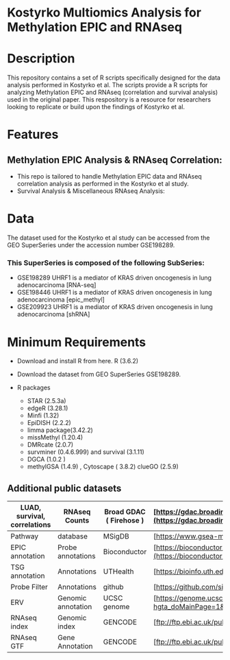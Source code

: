 
# Kostyrko Multiomics Analysis for Methylation EPIC and RNAseq
# Description
This repository contains a set of R scripts specifically designed for the data analysis performed in Kostyrko et al. The scripts provide a R scripts for analyzing Methylation EPIC and RNAseq (correlation and survival analysis) used in the original paper. This respository is a resource for researchers looking to replicate or build upon the findings of Kostyrko et al.
# Features
## Methylation EPIC Analysis & RNAseq Correlation: 
  + This repo is tailored to handle Methylation EPIC data and RNAseq correlation analysis as performed in the Kostyrko et al study.
  + Survival Analysis & Miscellaneous RNAseq Analysis: 
# Data
The dataset used for the Kostyrko et al study can be accessed from the GEO SuperSeries under the accession number GSE198289.
### This SuperSeries is composed of the following SubSeries:
  + GSE198289	UHRF1 is a mediator of KRAS driven oncogenesis in lung adenocarcinoma [RNA-seq]
  + GSE198446	UHRF1 is a mediator of KRAS driven oncogenesis in lung adenocarcinoma [epic_methyl]
  + GSE209923	UHRF1 is a mediator of KRAS driven oncogenesis in lung adenocarcinoma [shRNA]
# Minimum Requirements
  * Download and install R from here. R (3.6.2) 
  * Download the dataset from GEO SuperSeries GSE198289.
  * R packages
 
    + STAR (2.5.3a)
    + edgeR (3.28.1) 
    + Minfi (1.32)
    + EpiDISH (2.2.2)
    + limma package(3.42.2)
    + missMethyl (1.20.4)
    + DMRcate (2.0.7)
    + survminer (0.4.6.999) and survival (3.1.11) 
    + DGCA (1.0.2 )
    + methylGSA (1.4.9) , Cytoscape ( 3.8.2) clueGO (2.5.9)

## Additional public datasets

| LUAD, survival, correlations | RNAseq Counts      | Broad GDAC ( Firehose ) | [https://gdac.broadinstitute.org/runs/stddata__2016_01_28/data/LUAD/20160128/gdac.broadinstitute.org_LUAD.Merge_rnaseqv2__illuminahiseq_rnaseqv2__unc_edu__Level_3__RSEM_genes__data.Level_3.2016012800.0.0.tar.gz](https://gdac.broadinstitute.org/runs/stddata__2016_01_28/data/LUAD/20160128/gdac.broadinstitute.org_LUAD.Merge_rnaseqv2__illuminahiseq_rnaseqv2__unc_edu__Level_3__RSEM_genes__data.Level_3.2016012800.0.0.tar.gz) |
| ---------------------------- | ------------------ | ----------------------- | -------------------------------------------------------------------------------------------------------------------------------------------------------------------------------------------------------------------------------------------------------------------------------------------------------------------------------------------------------------------------------------------------------------------------------------- |
| Pathway                      | database           | MSigDB                  | [https://www.gsea-msigdb.org/gsea/msigdb](https://www.gsea-msigdb.org/gsea/msigdb)                                                                                                                                                                                                                                                                                                                                                     |
| EPIC annotation              | Probe annotations  | Bioconductor            | [https://bioconductor.org/packages/release/data/annotation/html/IlluminaHumanMethylationEPICanno.ilm10b4.hg19.html](https://bioconductor.org/packages/release/data/annotation/html/IlluminaHumanMethylationEPICanno.ilm10b4.hg19.html)                                                                                                                                                                                                 |
| TSG annotation               | Annotations        | UTHealth                | [https://bioinfo.uth.edu/TSGene/download.cgi?csrt=9609930864565957852](https://bioinfo.uth.edu/TSGene/download.cgi?csrt=9609930864565957852)                                                                                                                                                                                                                                                                                           |
| Probe Filter                 | Annotations        | github                  | [https://github.com/sirselim/illumina450k_filtering](https://github.com/sirselim/illumina450k_filtering)                                                                                                                                                                                                                                                                                                                               |
| ERV                          | Genomic annotation | UCSC genome             | [https://genome.ucsc.edu/cgi-bin/hgTables?hgta_doMainPage=1&hgta_group=rep&hgta_track=rmsk&hgta_table=rmsk](https://genome.ucsc.edu/cgi-bin/hgTables?hgta_doMainPage=1&hgta_group=rep&hgta_track=rmsk&hgta_table=rmsk)                                                                                                                                                                                                                 |
| RNAseq index                 | Genomic index      | GENCODE                 | [ftp://ftp.ebi.ac.uk/pub/databases/gencode/Gencode_human/release_37/GRCh38.primary_assembly.genome.fa.gz](ftp://ftp.ebi.ac.uk/pub/databases/gencode/Gencode_human/release_37/GRCh38.primary_assembly.genome.fa.gz)                                                                                                                                                                                                                     |
| RNAseq GTF                   | Gene Annotation    | GENCODE                 | [ftp://ftp.ebi.ac.uk/pub/databases/gencode/Gencode_human/release_37/gencode.v37.annotation.gtf.gz](ftp://ftp.ebi.ac.uk/pub/databases/gencode/Gencode_human/release_37/gencode.v37.annotation.gtf.gz)                                                                                                                                                                                                                                   |
